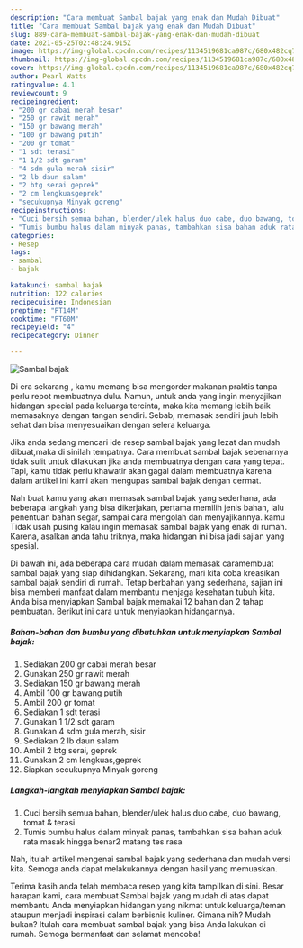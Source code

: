 ```yaml
---
description: "Cara membuat Sambal bajak yang enak dan Mudah Dibuat"
title: "Cara membuat Sambal bajak yang enak dan Mudah Dibuat"
slug: 889-cara-membuat-sambal-bajak-yang-enak-dan-mudah-dibuat
date: 2021-05-25T02:48:24.915Z
image: https://img-global.cpcdn.com/recipes/1134519681ca987c/680x482cq70/sambal-bajak-foto-resep-utama.jpg
thumbnail: https://img-global.cpcdn.com/recipes/1134519681ca987c/680x482cq70/sambal-bajak-foto-resep-utama.jpg
cover: https://img-global.cpcdn.com/recipes/1134519681ca987c/680x482cq70/sambal-bajak-foto-resep-utama.jpg
author: Pearl Watts
ratingvalue: 4.1
reviewcount: 9
recipeingredient:
- "200 gr cabai merah besar"
- "250 gr rawit merah"
- "150 gr bawang merah"
- "100 gr bawang putih"
- "200 gr tomat"
- "1 sdt terasi"
- "1 1/2 sdt garam"
- "4 sdm gula merah sisir"
- "2 lb daun salam"
- "2 btg serai geprek"
- "2 cm lengkuasgeprek"
- "secukupnya Minyak goreng"
recipeinstructions:
- "Cuci bersih semua bahan, blender/ulek halus duo cabe, duo bawang, tomat &amp; terasi"
- "Tumis bumbu halus dalam minyak panas, tambahkan sisa bahan aduk rata masak hingga benar2 matang tes rasa"
categories:
- Resep
tags:
- sambal
- bajak

katakunci: sambal bajak 
nutrition: 122 calories
recipecuisine: Indonesian
preptime: "PT14M"
cooktime: "PT60M"
recipeyield: "4"
recipecategory: Dinner

---
```



![Sambal bajak](https://img-global.cpcdn.com/recipes/1134519681ca987c/680x482cq70/sambal-bajak-foto-resep-utama.jpg)

Di era  sekarang , kamu memang bisa mengorder makanan praktis tanpa perlu repot membuatnya dulu. Namun, untuk anda yang ingin menyajikan hidangan special pada keluarga tercinta, maka kita memang lebih baik memasaknya dengan tangan sendiri. Sebab, memasak sendiri jauh lebih sehat dan bisa menyesuaikan dengan selera keluarga.

Jika anda sedang mencari ide resep sambal bajak yang lezat dan mudah dibuat,maka di sinilah tempatnya. Cara membuat sambal bajak  sebenarnya tidak sulit untuk dilakukan jika anda membuatnya dengan cara yang tepat. Tapi, kamu tidak perlu khawatir akan gagal dalam membuatnya 
karena dalam artikel ini kami akan mengupas sambal bajak dengan cermat.  



Nah buat kamu yang akan memasak sambal bajak yang sederhana, ada beberapa langkah yang bisa dikerjakan, pertama memilih jenis bahan, lalu penentuan bahan segar, sampai cara mengolah dan menyajikannya. kamu Tidak usah pusing kalau ingin memasak sambal bajak yang enak di rumah. Karena, asalkan anda  tahu triknya, maka hidangan ini bisa jadi sajian yang spesial.

Di bawah ini, ada beberapa cara mudah dalam memasak caramembuat sambal bajak yang siap dihidangkan. Sekarang, mari kita coba kreasikan sambal bajak sendiri di rumah. Tetap berbahan yang sederhana, sajian ini bisa memberi manfaat dalam membantu menjaga kesehatan tubuh kita. Anda bisa menyiapkan Sambal bajak memakai 12 bahan dan 2 tahap pembuatan. Berikut ini cara untuk menyiapkan hidangannya.

<!--inarticleads1-->

##### Bahan-bahan dan bumbu yang dibutuhkan untuk menyiapkan Sambal bajak:

1. Sediakan 200 gr cabai merah besar
1. Gunakan 250 gr rawit merah
1. Sediakan 150 gr bawang merah
1. Ambil 100 gr bawang putih
1. Ambil 200 gr tomat
1. Sediakan 1 sdt terasi
1. Gunakan 1 1/2 sdt garam
1. Gunakan 4 sdm gula merah, sisir
1. Sediakan 2 lb daun salam
1. Ambil 2 btg serai, geprek
1. Gunakan 2 cm lengkuas,geprek
1. Siapkan secukupnya Minyak goreng




<!--inarticleads2-->

##### Langkah-langkah menyiapkan Sambal bajak:

1. Cuci bersih semua bahan, blender/ulek halus duo cabe, duo bawang, tomat &amp; terasi
1. Tumis bumbu halus dalam minyak panas, tambahkan sisa bahan aduk rata masak hingga benar2 matang tes rasa




Nah, itulah artikel mengenai  sambal bajak  yang sederhana dan mudah versi kita. Semoga anda dapat melakukannya dengan hasil yang memuaskan. 

Terima kasih anda telah membaca resep yang kita tampilkan di sini. Besar harapan kami, cara membuat  Sambal bajak yang mudah di atas dapat membantu Anda menyiapkan hidangan yang nikmat untuk keluarga/teman ataupun menjadi inspirasi dalam berbisnis kuliner. Gimana nih? Mudah bukan? Itulah cara membuat sambal bajak yang bisa Anda lakukan di rumah. Semoga bermanfaat dan selamat mencoba!

